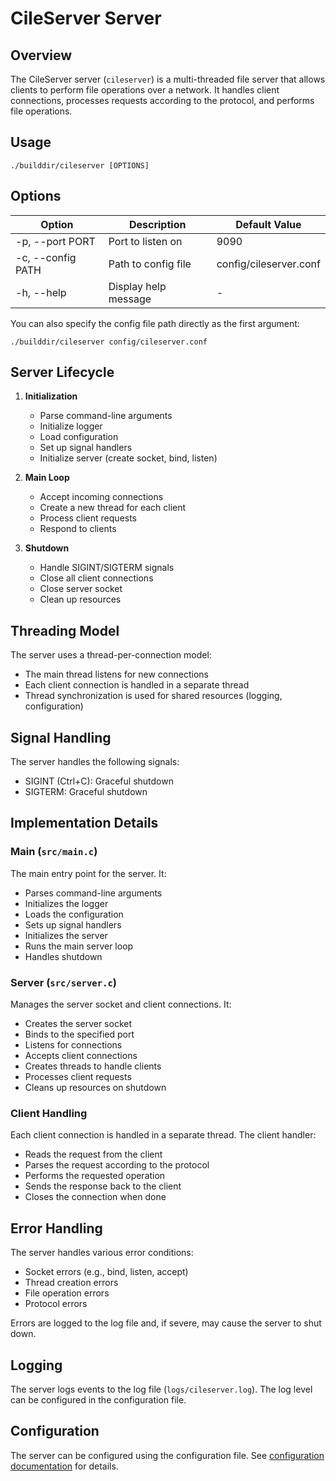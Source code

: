 # CileServer Server

## Overview

The CileServer server (`cileserver`) is a multi-threaded file server that allows clients to perform file operations over a network. It handles client connections, processes requests according to the protocol, and performs file operations.

## Usage

```
./builddir/cileserver [OPTIONS]
```

## Options

| Option              | Description                                | Default Value |
|---------------------|--------------------------------------------|---------------|
| -p, --port PORT     | Port to listen on                          | 9090          |
| -c, --config PATH   | Path to config file                        | config/cileserver.conf |
| -h, --help          | Display help message                       | -             |

You can also specify the config file path directly as the first argument:
```
./builddir/cileserver config/cileserver.conf
```

## Server Lifecycle

1. **Initialization**
   - Parse command-line arguments
   - Initialize logger
   - Load configuration
   - Set up signal handlers
   - Initialize server (create socket, bind, listen)

2. **Main Loop**
   - Accept incoming connections
   - Create a new thread for each client
   - Process client requests
   - Respond to clients

3. **Shutdown**
   - Handle SIGINT/SIGTERM signals
   - Close all client connections
   - Close server socket
   - Clean up resources

## Threading Model

The server uses a thread-per-connection model:
- The main thread listens for new connections
- Each client connection is handled in a separate thread
- Thread synchronization is used for shared resources (logging, configuration)

## Signal Handling

The server handles the following signals:
- SIGINT (Ctrl+C): Graceful shutdown
- SIGTERM: Graceful shutdown

## Implementation Details

### Main (`src/main.c`)

The main entry point for the server. It:
- Parses command-line arguments
- Initializes the logger
- Loads the configuration
- Sets up signal handlers
- Initializes the server
- Runs the main server loop
- Handles shutdown

### Server (`src/server.c`)

Manages the server socket and client connections. It:
- Creates the server socket
- Binds to the specified port
- Listens for connections
- Accepts client connections
- Creates threads to handle clients
- Processes client requests
- Cleans up resources on shutdown

### Client Handling

Each client connection is handled in a separate thread. The client handler:
- Reads the request from the client
- Parses the request according to the protocol
- Performs the requested operation
- Sends the response back to the client
- Closes the connection when done

## Error Handling

The server handles various error conditions:
- Socket errors (e.g., bind, listen, accept)
- Thread creation errors
- File operation errors
- Protocol errors

Errors are logged to the log file and, if severe, may cause the server to shut down.

## Logging

The server logs events to the log file (`logs/cileserver.log`). The log level can be configured in the configuration file.

## Configuration

The server can be configured using the configuration file. See [configuration documentation](configuration.md) for details. 